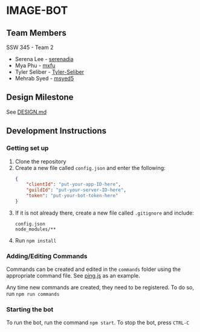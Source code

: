 # IMAGE-BOT

## Team Members
SSW 345 - Team 2
- Serena Lee - [serenadia](https://github.com/serenadia)
- Mya Phu - [mxfu](https://github.com/mxfu)
- Tyler Seliber - [Tyler-Seliber](https://github.com/Tyler-Seliber)
- Mehrab Syed - [msyed5](https://github.com/msyed5)

## Design Milestone
See [DESIGN.md](DESIGN.md)

## Development Instructions
### Getting set up
1. Clone the repository
2. Create a new file called  `config.json` and enter the following:
    ```json
    {
        "clientId": "put-your-app-ID-here",
        "guildId": "put-your-server-ID-here",
        "token": "put-your-bot-token-here"
    }
    ```
3. If it is not already there, create a new file called `.gitignore` and include:
      ```
      config.json
      node_modules/**
      ```
4. Run `npm install`

### Adding/Editing Commands
Commands can be created and edited in the `commands` folder using the appropriate command file. See [ping.js](commands/ping.js) as an example.

Any time new commands are created, they need to be registered. To do so, run `npm run commands`

### Starting the bot
To run the bot, run the command `npm start`. To stop the bot, press `CTRL-C`

